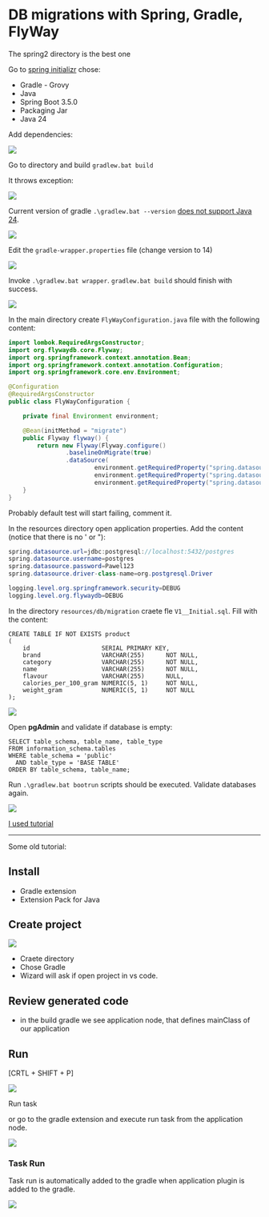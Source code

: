 # DB migrations with Spring, Gradle, FlyWay

The spring2 directory is the best one

Go to [spring initializr](https://start.spring.io/) chose:
- Gradle - Grovy
- Java
- Spring Boot 3.5.0
- Packaging Jar
- Java 24

Add dependencies:

![](Images/20250523214817.png)

Go to directory and build ```gradlew.bat build```

It throws exception:

![](assets/2025-05-23-21-50-52.png)

Current version of gradle ```.\gradlew.bat --version``` [does not support Java 24](https://docs.gradle.org/current/userguide/compatibility.html).

![](Images/20250523215334.png)

Edit the ```gradle-wrapper.properties``` file (change version to 14)

![](Images/20250523215642.png)

Invoke ```.\gradlew.bat wrapper```. ```gradlew.bat build``` should finish with success. 

![](Images/20250523215811.png)

In the main directory create ```FlyWayConfiguration.java``` file with the following content:


```java
import lombok.RequiredArgsConstructor;
import org.flywaydb.core.Flyway;
import org.springframework.context.annotation.Bean;
import org.springframework.context.annotation.Configuration;
import org.springframework.core.env.Environment;

@Configuration
@RequiredArgsConstructor
public class FlyWayConfiguration {

    private final Environment environment;

    @Bean(initMethod = "migrate")
    public Flyway flyway() {
        return new Flyway(Flyway.configure()
                .baselineOnMigrate(true)
                .dataSource(
                        environment.getRequiredProperty("spring.datasource.url"),
                        environment.getRequiredProperty("spring.datasource.username"),
                        environment.getRequiredProperty("spring.datasource.password")));
    }
}
```

Probably default test will start failing, comment it.

In the resources directory open application properties. Add the content (notice that there is no ' or "):
```java
spring.datasource.url=jdbc:postgresql://localhost:5432/postgres
spring.datasource.username=postgres
spring.datasource.password=Pawel123
spring.datasource.driver-class-name=org.postgresql.Driver

logging.level.org.springframework.security=DEBUG
logging.level.org.flywaydb=DEBUG
```
In the directory ```resources/db/migration``` craete fle ```V1__Initial.sql```. Fill with the content:

```
CREATE TABLE IF NOT EXISTS product
(
    id                    SERIAL PRIMARY KEY,
    brand                 VARCHAR(255)      NOT NULL,
    category              VARCHAR(255)      NOT NULL,
    name                  VARCHAR(255)      NOT NULL,
    flavour               VARCHAR(255)      NULL,
    calories_per_100_gram NUMERIC(5, 1)     NOT NULL,
    weight_gram           NUMERIC(5, 1)     NOT NULL
);

```
![](Images/20250524121439.png)

Open **pgAdmin** and validate if database is empty:
```
SELECT table_schema, table_name, table_type
FROM information_schema.tables
WHERE table_schema = 'public' 
  AND table_type = 'BASE TABLE'
ORDER BY table_schema, table_name;
```

Run ```.\gradlew.bat bootrun``` scripts should be executed. 
Validate databases again. 

![](Images/20250524163006.png)







[I used tutorial](https://medium.com/@ekaterina_kazakova/spring-boot-application-with-postgresql-database-inside-along-with-flyway-for-migration-and-fb9513fe7cfb)

----------------
Some old tutorial:
## Install 
- Gradle extension
- Extension Pack for Java


## Create project
![](Images/20250521222808.png)

- Craete directory
- Chose Gradle
- Wizard will ask if open project in vs code. 

## Review generated code
- in the build gradle we see application node, that defines mainClass of our application

## Run
[CRTL + SHIFT + P]  

![](Images/20250521223652.png)

Run task

or go to the gradle extension and execute run task from the application node.

![](Images/20250521224036.png)

### Task **Run**
Task run is automatically added to the gradle when application plugin is added to the gradle.

![](Images/20250521224247.png)
